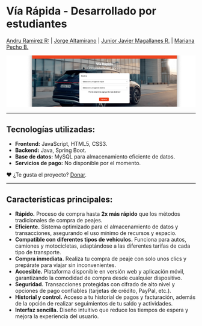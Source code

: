 # Vía Rápida - Desarrollado por estudiantes

[Andru Ramirez R:](https://github.com/DruChill) | 
[Jorge Altamirano](https://github.com/JoorgeMoon) | 
[Junior Javier Magallanes R.](https://github.com/JavierMagallanes-Dev) | 
[Mariana Pecho B.](https://github.com/MarianPecho)

<picture>
  <img src="https://github.com/DruChill/crud-via-rapida/blob/main/src/main/resources/static/banner.png?raw=true" alt="banner-project" />
</picture>


---
## Tecnologías utilizadas:

- **Frontend:** JavaScript, HTML5, CSS3.
- **Backend:** Java, Spring Boot.
- **Base de datos:** MySQL para almacenamiento eficiente de datos.
- **Servicios de pago:** No disponible por el momento.

❤️ ¿Te gusta el proyecto? [Donar](https://www.paypal.me/druchill).

---

## Características principales:

- **Rápido.** Proceso de compra hasta **2x más rápido** que los métodos tradicionales de compra de peajes.
- **Eficiente.** Sistema optimizado para el almacenamiento de datos y transacciones, asegurando el uso mínimo de recursos y espacio.
- **Compatible con diferentes tipos de vehículos.** Funciona para autos, camiones y motocicletas, adaptándose a las diferentes tarifas de cada tipo de transporte.
- **Compra inmediata.** Realiza tu compra de peaje con solo unos clics y prepárate para viajar sin inconvenientes.
- **Accesible.** Plataforma disponible en versión web y aplicación móvil, garantizando la comodidad de compra desde cualquier dispositivo.
- **Seguridad.** Transacciones protegidas con cifrado de alto nivel y opciones de pago confiables (tarjetas de crédito, PayPal, etc.).
- **Historial y control.** Acceso a tu historial de pagos y facturación, además de la opción de realizar seguimientos de tu saldo y actividades.
- **Interfaz sencilla.** Diseño intuitivo que reduce los tiempos de espera y mejora la experiencia del usuario.
